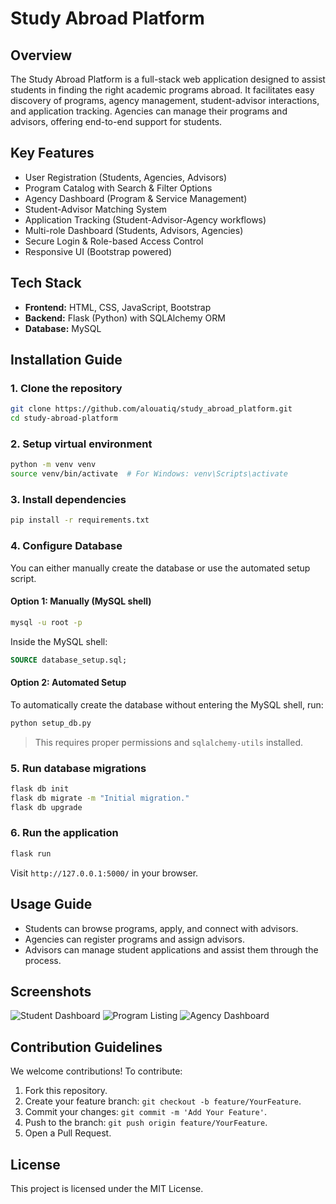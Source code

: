 # Study Abroad Platform

## Overview

The Study Abroad Platform is a full-stack web application designed to assist students in finding the right academic programs abroad. It facilitates easy discovery of programs, agency management, student-advisor interactions, and application tracking. Agencies can manage their programs and advisors, offering end-to-end support for students.

## Key Features

- User Registration (Students, Agencies, Advisors)
- Program Catalog with Search & Filter Options
- Agency Dashboard (Program & Service Management)
- Student-Advisor Matching System
- Application Tracking (Student-Advisor-Agency workflows)
- Multi-role Dashboard (Students, Advisors, Agencies)
- Secure Login & Role-based Access Control
- Responsive UI (Bootstrap powered)

## Tech Stack

- **Frontend:** HTML, CSS, JavaScript, Bootstrap
- **Backend:** Flask (Python) with SQLAlchemy ORM
- **Database:** MySQL

## Installation Guide

### 1. Clone the repository

```bash
git clone https://github.com/alouatiq/study_abroad_platform.git
cd study-abroad-platform
```

### 2. Setup virtual environment

```bash
python -m venv venv
source venv/bin/activate  # For Windows: venv\Scripts\activate
```

### 3. Install dependencies

```bash
pip install -r requirements.txt
```

### 4. Configure Database

You can either manually create the database or use the automated setup script.

#### Option 1: Manually (MySQL shell)

```bash
mysql -u root -p
```
Inside the MySQL shell:

```sql
SOURCE database_setup.sql;
```

#### Option 2: Automated Setup

To automatically create the database without entering the MySQL shell, run:

```bash
python setup_db.py
```

> This requires proper permissions and `sqlalchemy-utils` installed.

### 5. Run database migrations

```bash
flask db init
flask db migrate -m "Initial migration."
flask db upgrade
```

### 6. Run the application

```bash
flask run
```

Visit `http://127.0.0.1:5000/` in your browser.

## Usage Guide

- Students can browse programs, apply, and connect with advisors.
- Agencies can register programs and assign advisors.
- Advisors can manage student applications and assist them through the process.

## Screenshots

![Student Dashboard](link-to-image1)
![Program Listing](link-to-image2)
![Agency Dashboard](link-to-image3)

## Contribution Guidelines

We welcome contributions! To contribute:

1. Fork this repository.
2. Create your feature branch: `git checkout -b feature/YourFeature`.
3. Commit your changes: `git commit -m 'Add Your Feature'`.
4. Push to the branch: `git push origin feature/YourFeature`.
5. Open a Pull Request.

## License

This project is licensed under the MIT License.